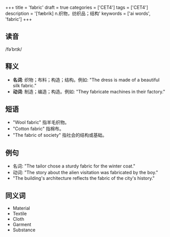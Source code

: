 +++
title = 'fabric'
draft = true
categories = ['CET4']
tags = ['CET4']
description = '[ˈfæbrik] n.织物，纺织品；结构'
keywords = ['ai words', 'fabric']
+++

## 读音
/fəˈbrɪk/

## 释义
- **名词**: 织物；布料；构造；结构。例如: "The dress is made of a beautiful silk fabric." 
- **动词**: 制造；编造；构造。例如: "They fabricate machines in their factory."

## 短语
- "Wool fabric" 指羊毛织物。
- "Cotton fabric" 指棉布。
- "The fabric of society" 指社会的结构或基础。

## 例句
- 名词: "The tailor chose a sturdy fabric for the winter coat."
- 动词: "The story about the alien visitation was fabricated by the boy."
- "The building's architecture reflects the fabric of the city's history."

## 同义词
- Material
- Textile
- Cloth
- Garment
- Substance
